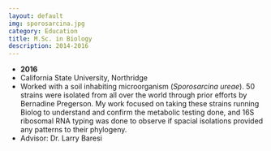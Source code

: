 ```yaml
---
layout: default
img: sporosarcina.jpg
category: Education
title: M.Sc. in Biology
description: 2014-2016
---
```


* __2016__
* California State University, Northridge
* Worked with a soil inhabiting microorganism (*Sporosarcina ureae*). 50 strains were isolated from all over the world through prior efforts by Bernadine Pregerson. My work focused on taking these strains running Biolog to understand and confirm the metabolic testing done, and 16S ribosomal RNA typing was done to observe if spacial isolations provided any patterns to their phylogeny.
* Advisor: Dr. Larry Baresi
 
